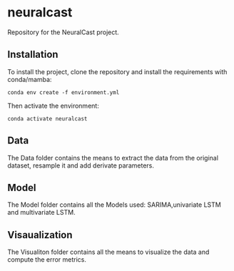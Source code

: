 # neuralcast

Repository for the NeuralCast project.

## Installation
To install the project, clone the repository and install the requirements with conda/mamba:
```
conda env create -f environment.yml
```
Then activate the environment:
```
conda activate neuralcast
```

## Data
The Data folder contains the means to extract the data from the original dataset, resample it and add derivate parameters.
## Model
The Model folder contains all the Models used: SARIMA,univariate LSTM and multivariate LSTM.

## Visaualization
The Visualiton folder contains all the means to visualize the data and compute the error metrics.